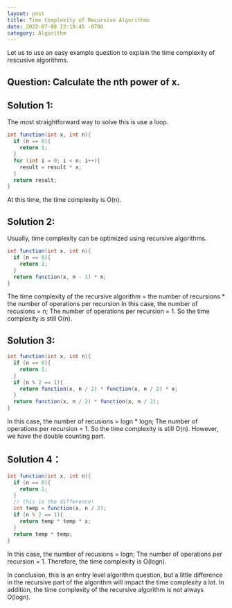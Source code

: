 ```yaml
---
layout: post
title: Time Complexity of Recursive Algorithms
date: 2022-07-08 22:19:45 -0700
category: Algorithm
---
```


Let us to use an easy example question to explain the time complexity of rescusive algorithms.

## Question: Calculate the nth power of x.

## Solution 1:

The most straightforward way to solve this is use a loop.

```java
int function(int x, int n){
  if (n == 0){
    return 1;
  }
  for (int i = 0; i < n; i++){
    result = result * x;
  }
  return result;
}
```

At this time, the time complexity is O(n).

## Solution 2:

Usually, time complexity can be optimized using recursive algorithms.

```java
int function(int x, int n){
  if (n == 0){
    return 1;
  }
  return function(x, n - 1) * n;
}
```

The time complexity of the recursive algorithm = the number of recursions \* the number of operations per recursion
In this case, the number of recusions = n; The number of operations per recursion = 1.
So the time complexity is still O(n).

## Solution 3:

```java
int function(int x, int n){
  if (n == 0){
    return 1;
  }
  if (n % 2 == 1){
    return function(x, n / 2) * function(x, n / 2) * x;
  }
  return function(x, n / 2) * function(x, n / 2);
}
```

In this case, the number of recusions = logn \* logn; The number of operations per recursion = 1.
So the time complexity is still O(n).
However, we have the double counting part.

## Solution 4：

```java
int function(int x, int n){
  if (n == 0){
    return 1;
  }
  // this is the difference!
  int temp = function(x, n / 2);
  if (n % 2 == 1){
    return temp * temp * x;
  }
  return temp * temp;
}
```

In this case, the number of recusions = logn; The number of operations per recursion = 1.
Therefore, the time complexity is O(logn).

In conclusion, this is an entry level algorithm question, but a little difference in the recursive part of the algorithm will impact the time complexity a lot. In addition, the time complexity of the recursive algorithm is not always O(logn).
